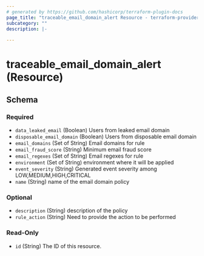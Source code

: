 ```yaml
---
# generated by https://github.com/hashicorp/terraform-plugin-docs
page_title: "traceable_email_domain_alert Resource - terraform-provider-traceable"
subcategory: ""
description: |-
  
---
```


# traceable_email_domain_alert (Resource)





<!-- schema generated by tfplugindocs -->
## Schema

### Required

- `data_leaked_email` (Boolean) Users from leaked email domain
- `disposable_email_domain` (Boolean) Users from disposable email domain
- `email_domains` (Set of String) Email domains for rule
- `email_fraud_score` (String) Minimum email fraud score
- `email_regexes` (Set of String) Email regexes for rule
- `environment` (Set of String) environment where it will be applied
- `event_severity` (String) Generated event severity among LOW,MEDIUM,HIGH,CRITICAL
- `name` (String) name of the email domain policy

### Optional

- `description` (String) description of the policy
- `rule_action` (String) Need to provide the action to be performed

### Read-Only

- `id` (String) The ID of this resource.

